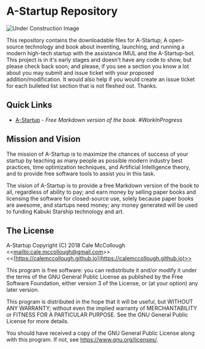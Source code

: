 # A-Startup Repository

![Under Construction Image](https://github.com/kabuki-starship/kabuki-toolkit/wiki/under_construction.png)

This repository contains the downloadable files for A-Startup; A open-source technology and book about inventing, launching, and running a modern high-tech startup with the assistance IMUL and the A-Startup-bot. This project is in it's early stages and doesn't have any code to show, but please check back soon; and please, if you see a section you know a lot about you may submit and issue ticket with your proposed addition/modification. It would also help if you would create an issue ticket for each bulleted list section that is not fleshed out. Thanks.

## Quick Links

* [A-Startup](https://github.com/kabuki-starship/A-Startup/blob/master/01-overview.md) - *Free Markdown version of the book. #WorkInProgress*

## Mission and Vision

The mission of A-Startup is to maximize the chances of success of your startup by teaching as many people as possible modern industry best practices, time optimization techniques, and Artificial Intelligence theory, and to provide free software tools to assist you in this task.

The vision of A-Startup is to provide a free Markdown version of the book to all, regardless of ability to pay; and earn money by selling paper books and licensing the software for closed-source use, solely because paper books are awesome, and startups need money; any money generated will be used to funding Kabuki Starship technology and art.

## The License

A-Startup Copyright (C) 2018 Cale McCollough <<[mailto:cale.mccollough@gmail.com](cale.mccollough@gmail.com)>> <<[https://calemccollough.github.io](https://calemccollough.github.io)>>

This program is free software: you can redistribute it and/or modify it under the terms of the GNU General Public License as published by the Free Software Foundation, either version 3 of the License, or (at your option) any later version.

This program is distributed in the hope that it will be useful, but WITHOUT ANY WARRANTY; without even the implied warranty of MERCHANTABILITY or FITNESS FOR A PARTICULAR PURPOSE. See the GNU General Public License for more details.

You should have received a copy of the GNU General Public License along with this program.  If not, see <https://www.gnu.org/licenses/>.
